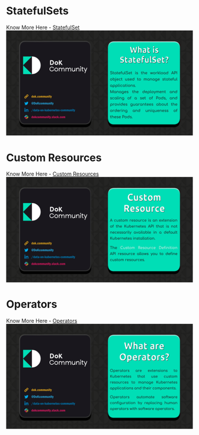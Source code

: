 # StatefulSets

Know More Here - [StatefulSet](https://kubernetes.io/docs/concepts/overview/what-is-kubernetes/)
<img src="Images\StatefulSet.png">


# Custom Resources

Know More Here - [Custom Resources](https://kubernetes.io/docs/concepts/extend-kubernetes/api-extension/custom-resources/)
<img src="Images\Custom-Resource.png">


# Operators

Know More Here - [Operators](https://kubernetes.io/docs/concepts/extend-kubernetes/operator/)
<img src="Images\Operators.png">
